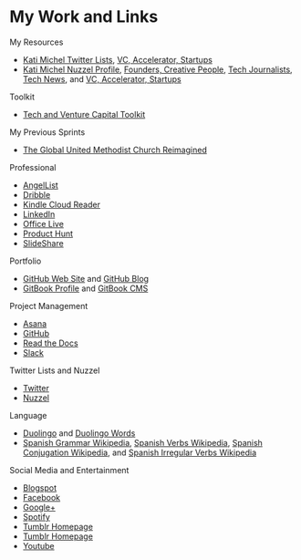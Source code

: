 # My Work and Links

My Resources
*   [Kati Michel Twitter Lists](https://twitter.com/KatiMichel/lists), [VC, Accelerator, Startups](https://twitter.com/KatiMichel/lists/vc-accelerator-startups/members)
*   [Kati Michel Nuzzel Profile](http://nuzzel.com/KatiMichel), [Founders, Creative People](http://nuzzel.com/KatiMichel/founders-creative-people), [Tech Journalists](http://nuzzel.com/katimichel/tech-journalists), [Tech News](http://nuzzel.com/katimichel/tech-news), and [VC, Accelerator, Startups](http://nuzzel.com/katimichel/vc-accelerator-startups)

Toolkit
* [Tech and Venture Capital Toolkit](https://github.com/KatherineMichel/tech-and-venture-capital-toolkit)

My Previous Sprints
* [The Global United Methodist Church Reimagined](https://www.gitbook.com/book/katherinemichel/the-global-united-methodist-church-reimagined/details)

Professional
*   [AngelList](https://angel.co/katimichel)
*   [Dribble](https://dribbble.com/KatherineMichel)
*   [Kindle Cloud Reader](https://read.amazon.com)
*   [LinkedIn](http://www.linkedin.com/in/katherinemichel)
*   [Office Live](https://office.live.com)
*   [Product Hunt](http://www.producthunt.com/katimichel)
*   [SlideShare](http://www.slideshare.net/KatiMichel)

Portfolio
*   [GitHub Web Site](http://katherinemichel.github.io) and [GitHub Blog](http://katherinemichel.github.io/blog) 
*   [GitBook Profile](http://katherinemichel.gitbooks.io) and [GitBook CMS](https://www.gitbook.com/book/katherinemichel)

Project Management
*   [Asana](https://app.asana.com/0/31099737955561/31099737955561)
*   [GitHub](https://github.com/KatherineMichel) 
*   [Read the Docs](https://readthedocs.org/profiles/KatherineMichel)
*   [Slack](https://katherinemichel.slack.com)

Twitter Lists and Nuzzel
*   [Twitter](https://twitter.com/KatiMichel)
*   [Nuzzel](nuzzel.com/KatiMichel)

Language
*   [Duolingo](https://www.duolingo.com/KatherineMichel) and [Duolingo Words](https://www.duolingo.com/words)
*   [Spanish Grammar Wikipedia](https://en.wikipedia.org/wiki/Spanish_grammar), [Spanish Verbs Wikipedia](https://en.wikipedia.org/wiki/Spanish_verbs), [Spanish Conjugation Wikipedia](https://en.wikipedia.org/wiki/Spanish_conjugation), and [Spanish Irregular Verbs Wikipedia](https://en.wikipedia.org/wiki/Spanish_irregular_verbs)

Social Media and Entertainment
*   [Blogspot](http://katherinemichel.blogspot.co.uk) 
*   [Facebook](https://facebook.com/katherine.michel.5) 
*   [Google+](https://plus.google.com/u/0/112490330070859885485)
*   [Spotify](http://open.spotify.com/user/1111062770) 
*   [Tumblr Homepage](http://katimichel.tumblr.com) 
*   [Tumblr Homepage](http://katherineeileenmichel.tumblr.com)
*   [Youtube](http://www.youtube.com/user/KatiEileen1)

